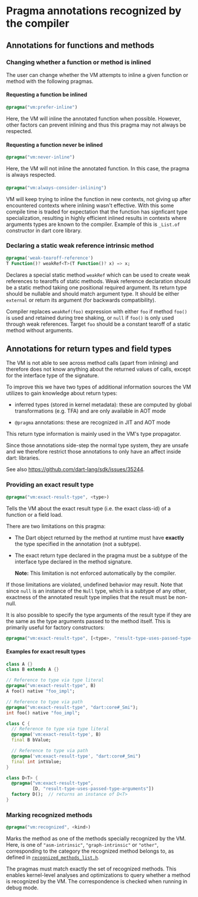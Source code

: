 # Pragma annotations recognized by the compiler

## Annotations for functions and methods

### Changing whether a function or method is inlined

The user can change whether the VM attempts to inline a given function or method
with the following pragmas.

#### Requesting a function be inlined

```dart
@pragma("vm:prefer-inline")
```

Here, the VM will inline the annotated function when possible. However, other
factors can prevent inlining and thus this pragma may not always be respected.

#### Requesting a function never be inlined

```dart
@pragma("vm:never-inline")
```

Here, the VM will not inline the annotated function. In this case, the pragma
is always respected.

####

```dart
@pragma("vm:always-consider-inlining")
```

VM will keep trying to inline the function in new contexts, not giving up after encountered contexts where inlining wasn't effective. With this some compile time is traded for expectation that the function has signficant type specialization, resulting in highly efficient inlined results in contexts where arguments types are known to the compiler. Example of this is `_List.of` constructor in dart core library.

### Declaring a static weak reference intrinsic method

```dart
@pragma('weak-tearoff-reference')
T Function()? weakRef<T>(T Function()? x) => x;
```

Declares a special static method `weakRef` which can be used to create weak references
to tearoffs of static methods. Weak reference declaration should be a static method taking
one positional required argument. Its return type should be nullable and should match
argument type. It should be either `external` or return its argument (for backwards compatibility).

Compiler replaces `weakRef(foo)` expression with either `foo` if method `foo()` is used and retained during
tree shaking, or `null` if `foo()` is only used through weak references.
Target `foo` should be a constant tearoff of a static method without arguments.

## Annotations for return types and field types

The VM is not able to see across method calls (apart from inlining) and
therefore does not know anything about the returned values of calls, except for
the interface type of the signature.

To improve this we have two types of additional information sources the VM
utilizes to gain knowledge about return types:

- inferred types (stored in kernel metadata): these are computed by global
  transformations (e.g. TFA) and are only available in AOT mode

- `@pragma` annotations: these are recognized in JIT and AOT mode

This return type information is mainly used in the VM's type propagator.

Since those annotations side-step the normal type system, they are unsafe and we
therefore restrict those annotations to only have an affect inside dart:
libraries.

See also https://github.com/dart-lang/sdk/issues/35244.

### Providing an exact result type

```dart
@pragma("vm:exact-result-type", <type>)
```

Tells the VM about the exact result type (i.e. the exact class-id) of a function
or a field load.

There are two limitations on this pragma:

- The Dart object returned by the method at runtime must have **exactly** the
  type specified in the annotation (not a subtype).

- The exact return type declared in the pragma must be a subtype of the
  interface type declared in the method signature.

  **Note:** This limitation is not enforced automatically by the compiler.

If those limitations are violated, undefined behavior may result.
Note that since `null` is an instance of the `Null` type, which is a subtype of
any other, exactness of the annotated result type implies that the result must
be non-null.

It is also possible to specify the type arguments of the result type if they are
the same as the type arguments passed to the method itself. This is primarily
useful for factory constructors:

```dart
@pragma("vm:exact-result-type", [<type>, "result-type-uses-passed-type-arguments"])
```

#### Examples for exact result types

```dart
class A {}
class B extends A {}

// Reference to type via type literal
@pragma("vm:exact-result-type", B)
A foo() native "foo_impl";

// Reference to type via path
@pragma("vm:exact-result-type", "dart:core#_Smi");
int foo() native "foo_impl";

class C {
  // Reference to type via type literal
  @pragma('vm:exact-result-type', B)
  final B bValue;

  // Reference to type via path
  @pragma('vm:exact-result-type', "dart:core#_Smi")
  final int intValue;
}

class D<T> {
  @pragma("vm:exact-result-type",
          [D, "result-type-uses-passed-type-arguments"])
  factory D();  // returns an instance of D<T>
}
```

### Marking recognized methods

```dart
@pragma("vm:recognized", <kind>)
```

Marks the method as one of the methods specially recognized by the VM. Here,
<kind> is one of `"asm-intrinsic"`, `"graph-intrinsic"` or `"other"`,
corresponding to the category the recognized method belongs to, as defined in
[`recognized_methods_list.h`](../../vm/compiler/recognized_methods_list.h).

The pragmas must match exactly the set of recognized methods.  This enables
kernel-level analyses and optimizations to query whether a method is recognized
by the VM. The correspondence is checked when running in debug mode.
